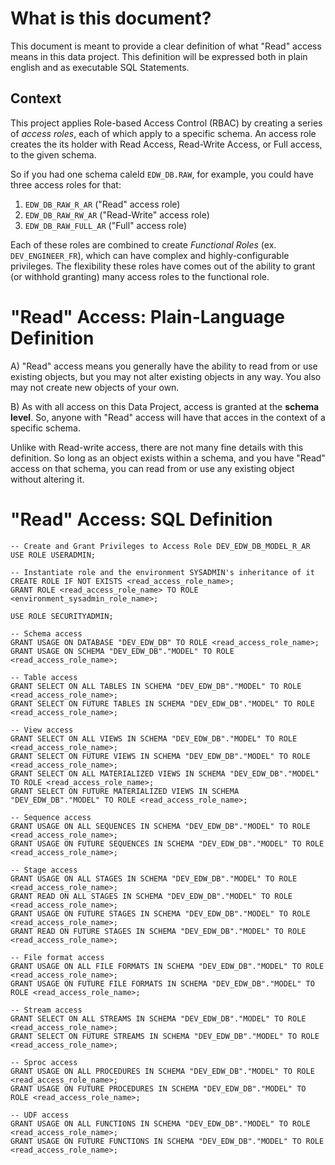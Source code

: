 # What is this document? 

This document is meant to provide a clear definition of what "Read" access means in this data project. This definition will be expressed both in plain english and as executable SQL Statements.

## Context

This project applies Role-based Access Control (RBAC) by creating a series of *access roles*, each of which apply to a specific schema. An access role creates the its holder with Read Access, Read-Write Access, or Full access, to the given schema.

So if you had one schema caleld `EDW_DB.RAW`, for example, you could have three access roles for that:
1. `EDW_DB_RAW_R_AR` ("Read" access role)
1. `EDW_DB_RAW_RW_AR` ("Read-Write" access role)
1. `EDW_DB_RAW_FULL_AR` ("Full" access role)

Each of these roles are combined to create *Functional Roles* (ex. `DEV_ENGINEER_FR`), which can have complex and highly-configurable privileges. The flexibility these roles have comes out of the ability to grant (or withhold granting) many access roles to the functional role. 

# "Read" Access: Plain-Language Definition

A) "Read" access means you generally have the ability to read from or use existing objects, but you may not alter existing objects in any way. You also may not create new objects of your own.  

B) As with all access on this Data Project, access is granted at the **schema level**. So, anyone with "Read" access will have that acces in the context of a specific schema.

Unlike with Read-write access, there are not many fine details with this definition. So long as an object exists within a schema, and you have "Read" access on that schema, you can read from or use any existing object without altering it.

# "Read" Access: SQL Definition

```
-- Create and Grant Privileges to Access Role DEV_EDW_DB_MODEL_R_AR
USE ROLE USERADMIN;

-- Instantiate role and the environment SYSADMIN's inheritance of it
CREATE ROLE IF NOT EXISTS <read_access_role_name>;
GRANT ROLE <read_access_role_name> TO ROLE <environment_sysadmin_role_name>;

USE ROLE SECURITYADMIN;

-- Schema access
GRANT USAGE ON DATABASE "DEV_EDW_DB" TO ROLE <read_access_role_name>;
GRANT USAGE ON SCHEMA "DEV_EDW_DB"."MODEL" TO ROLE <read_access_role_name>;

-- Table access
GRANT SELECT ON ALL TABLES IN SCHEMA "DEV_EDW_DB"."MODEL" TO ROLE <read_access_role_name>;
GRANT SELECT ON FUTURE TABLES IN SCHEMA "DEV_EDW_DB"."MODEL" TO ROLE <read_access_role_name>;

-- View access
GRANT SELECT ON ALL VIEWS IN SCHEMA "DEV_EDW_DB"."MODEL" TO ROLE <read_access_role_name>;
GRANT SELECT ON FUTURE VIEWS IN SCHEMA "DEV_EDW_DB"."MODEL" TO ROLE <read_access_role_name>;
GRANT SELECT ON ALL MATERIALIZED VIEWS IN SCHEMA "DEV_EDW_DB"."MODEL" TO ROLE <read_access_role_name>;
GRANT SELECT ON FUTURE MATERIALIZED VIEWS IN SCHEMA "DEV_EDW_DB"."MODEL" TO ROLE <read_access_role_name>;

-- Sequence access
GRANT USAGE ON ALL SEQUENCES IN SCHEMA "DEV_EDW_DB"."MODEL" TO ROLE <read_access_role_name>;
GRANT USAGE ON FUTURE SEQUENCES IN SCHEMA "DEV_EDW_DB"."MODEL" TO ROLE <read_access_role_name>;

-- Stage access
GRANT USAGE ON ALL STAGES IN SCHEMA "DEV_EDW_DB"."MODEL" TO ROLE <read_access_role_name>;
GRANT READ ON ALL STAGES IN SCHEMA "DEV_EDW_DB"."MODEL" TO ROLE <read_access_role_name>;
GRANT USAGE ON FUTURE STAGES IN SCHEMA "DEV_EDW_DB"."MODEL" TO ROLE <read_access_role_name>;
GRANT READ ON FUTURE STAGES IN SCHEMA "DEV_EDW_DB"."MODEL" TO ROLE <read_access_role_name>;

-- File format access
GRANT USAGE ON ALL FILE FORMATS IN SCHEMA "DEV_EDW_DB"."MODEL" TO ROLE <read_access_role_name>;
GRANT USAGE ON FUTURE FILE FORMATS IN SCHEMA "DEV_EDW_DB"."MODEL" TO ROLE <read_access_role_name>;

-- Stream access
GRANT SELECT ON ALL STREAMS IN SCHEMA "DEV_EDW_DB"."MODEL" TO ROLE <read_access_role_name>;
GRANT SELECT ON FUTURE STREAMS IN SCHEMA "DEV_EDW_DB"."MODEL" TO ROLE <read_access_role_name>;

-- Sproc access
GRANT USAGE ON ALL PROCEDURES IN SCHEMA "DEV_EDW_DB"."MODEL" TO ROLE <read_access_role_name>;
GRANT USAGE ON FUTURE PROCEDURES IN SCHEMA "DEV_EDW_DB"."MODEL" TO ROLE <read_access_role_name>;

-- UDF access
GRANT USAGE ON ALL FUNCTIONS IN SCHEMA "DEV_EDW_DB"."MODEL" TO ROLE <read_access_role_name>;
GRANT USAGE ON FUTURE FUNCTIONS IN SCHEMA "DEV_EDW_DB"."MODEL" TO ROLE <read_access_role_name>;
```
